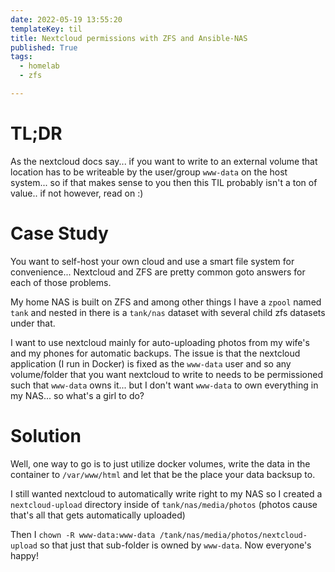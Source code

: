 ```yaml
---
date: 2022-05-19 13:55:20
templateKey: til
title: Nextcloud permissions with ZFS and Ansible-NAS
published: True
tags:
  - homelab
  - zfs

---
```


# TL;DR

As the nextcloud docs say... if you want to write to an external volume that
location has to be writeable by the user/group `www-data` on the host system...
so if that makes sense to you then this TIL probably isn't a ton of value.. if
not however, read on :)



# Case Study

You want to self-host your own cloud and use a smart file system for convenience...
Nextcloud and ZFS are pretty common goto answers for each of those problems.

My home NAS is built on ZFS and among other things I have a `zpool` named
`tank` and nested in there is a `tank/nas` dataset with several child zfs
datasets under that.

I want to use nextcloud mainly for auto-uploading photos from my wife's and my phones for automatic backups.
The issue is that the nextcloud application (I run in Docker) is fixed as the
`www-data` user and so any volume/folder that you want nextcloud to write to
needs to be permissioned such that `www-data` owns it... but I don't want
`www-data` to own everything in my NAS... so what's a girl to do?

# Solution

Well, one way to go is to just utilize docker volumes, write the data in the
container to `/var/www/html` and let that be the place your data backsup to.

I still wanted nextcloud to automatically write right to my NAS so I created a
`nextcloud-upload` directory inside of `tank/nas/media/photos` (photos cause
that's all that gets automatically uploaded)

Then I `chown -R www-data:www-data /tank/nas/media/photos/nextcloud-upload` so
that just that sub-folder is owned by `www-data`. Now everyone's happy!



